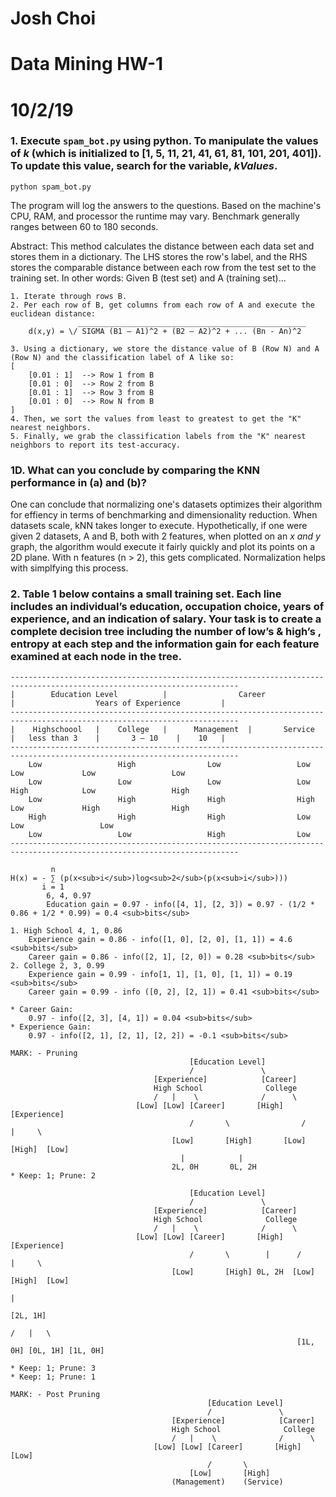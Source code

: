 # Josh Choi
# Data Mining HW-1
# 10/2/19


### 1. Execute ```spam_bot.py``` using python. To manipulate the values of _k_ (which is initialized to [1, 5, 11, 21, 41, 61, 81, 101, 201, 401]). To update this value, search for the variable, *kValues*.
```
python spam_bot.py
```
The program will log the answers to the questions. Based on the machine's CPU, RAM, and processor the runtime may vary. Benchmark generally ranges between 60 to 180 seconds.

Abstract: This method calculates the distance between each data set and stores them in a dictionary. The LHS stores the row's label, and the RHS stores the comparable distance between each row from the test set to the training set. In other words: Given B (test set) and A (training set)...
```
1. Iterate through rows B.
2. Per each row of B, get columns from each row of A and execute the euclidean distance:
               ___________________________________________________
    d(x,y) = \/ SIGMA (B1 — A1)^2 + (B2 — A2)^2 + ... (Bn - An)^2

3. Using a dictionary, we store the distance value of B (Row N) and A (Row N) and the classification label of A like so:
[
    [0.01 : 1]  --> Row 1 from B
    [0.01 : 0]  --> Row 2 from B
    [0.01 : 1]  --> Row 3 from B
    [0.01 : 0]  --> Row N from B
]
4. Then, we sort the values from least to greatest to get the "K" nearest neighbors.
5. Finally, we grab the classification labels from the "K" nearest neighbors to report its test-accuracy.
```


### 1D. What can you conclude by comparing the KNN performance in (a) and (b)?
One can conclude that normalizing one's datasets optimizes their algorithm for effiency in terms of benchmarking and dimensionality reduction. When datasets scale, kNN takes longer to execute. Hypothetically, if one were given 2 datasets, A and B, both with 2 features, when plotted on an _x and y_ graph, the algorithm would execute it fairly quickly and plot its points on a 2D plane. With n features (n > 2), this gets complicated. Normalization helps with simplfying this process.


### 2. Table 1 below contains a small training set. Each line includes an individual’s education, occupation choice, years of experience, and an indication of salary. Your task is to create a complete decision tree including the number of low’s & high’s , entropy at each step and the information gain for each feature examined at each node in the tree.

```
-------------------------------------------------------------------------------------------------------------------------
|        Education Level          |                Career                |                  Years of Experience         |
-------------------------------------------------------------------------------------------------------------------------
|    Highschoool   |    College   |      Management  |       Service     |   less than 3    |       3 — 10    |    10   |
-------------------------------------------------------------------------------------------------------------------------
    Low                 High                Low                 Low             Low             Low                 Low
    Low                 Low                 Low                 Low             High            Low                 High
    Low                 High                High                High            Low             High                High
    High                High                High                Low                             Low                 Low
    Low                 Low                 High                Low             
-------------------------------------------------------------------------------------------------------------------------
```

```
         n
H(x) = - ∑ (p(x<sub>i</sub>)log<sub>2</sub>(p(x<sub>i</sub>)))
       i = 1
        6, 4, 0.97
        Education gain = 0.97 - info([4, 1], [2, 3]) = 0.97 - (1/2 * 0.86 + 1/2 * 0.99) = 0.4 <sub>bits</sub>

1. High School 4, 1, 0.86
    Experience gain = 0.86 - info([1, 0], [2, 0], [1, 1]) = 4.6 <sub>bits</sub>
    Career gain = 0.86 - info([2, 1], [2, 0]) = 0.28 <sub>bits</sub>
2. College 2, 3, 0.99
    Experience gain = 0.99 - info[1, 1], [1, 0], [1, 1]) = 0.19 <sub>bits</sub>
    Career gain = 0.99 - info ([0, 2], [2, 1]) = 0.41 <sub>bits</sub>

* Career Gain:
    0.97 - info([2, 3], [4, 1]) = 0.04 <sub>bits</sub>
* Experience Gain:
    0.97 - info([2, 1], [2, 1], [2, 2]) = -0.1 <sub>bits</sub>

MARK: - Pruning
                                        [Education Level]
                                        /               \
                                [Experience]            [Career]
                                High School              College
                                /   |    \              /      \
                            [Low] [Low] [Career]       [High]    [Experience]
                                        /       \                /     |     \
                                    [Low]       [High]       [Low]   [High]  [Low]
                                      |            |
                                    2L, 0H       0L, 2H      
* Keep: 1; Prune: 2
```
```
                                        [Education Level]
                                        /               \
                                [Experience]            [Career]
                                High School              College
                                /   |    \              /      \
                            [Low] [Low] [Career]       [High]  [Experience]
                                        /       \        |      /     |     \
                                    [Low]       [High] 0L, 2H  [Low]   [High]  [Low]
                                                                         |
                                                                        [2L, 1H]
                                                                        /   |   \
                                                                [1L, 0H] [0L, 1H] [1L, 0H]

* Keep: 1; Prune: 3
* Keep: 1; Prune: 1
```
```
MARK: - Post Pruning
                                            [Education Level]
                                            /               \
                                    [Experience]            [Career]
                                    High School              College
                                    /   |    \              /      \
                                [Low] [Low] [Career]       [High]  [Low]
                                            /       \    
                                        [Low]       [High]
                                    (Management)    (Service)
```
